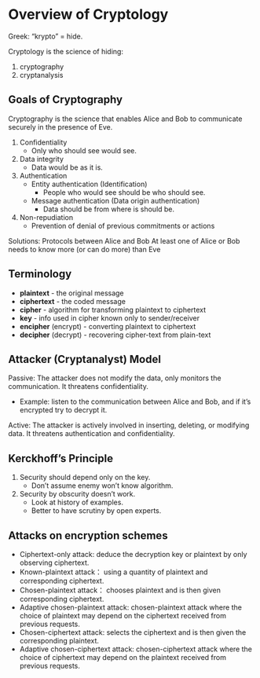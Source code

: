 # Overview of Cryptology

Greek: “krypto” = hide.

Cryptology is the science of hiding:

1. cryptography
2. cryptanalysis

## Goals of Cryptography

Cryptography is the science that enables Alice and Bob to communicate securely in the presence of Eve.

1. Confidentiality
   * Only who should see would see.
2. Data integrity
   * Data would be as it is.
3. Authentication
   * Entity authentication \(Identification\) 
     * People who would see should be who should see.
   * Message authentication \(Data origin authentication\)
     * Data should be from where is should be.
4. Non-repudiation
   * Prevention of denial of previous commitments or actions 

Solutions: Protocols between Alice and Bob At least one of Alice or Bob needs to know more \(or can do more\) than Eve

## Terminology

* **plaintext** - the original message
* **ciphertext** - the coded message
* **cipher** - algorithm for transforming plaintext to ciphertext
* **key** - info used in cipher known only to sender/receiver
* **encipher** \(encrypt\) - converting plaintext to ciphertext
* **decipher** \(decrypt\) - recovering cipher-text from plain-text

## Attacker \(Cryptanalyst\) Model

Passive: The attacker does not modify the data, only monitors the communication. It threatens confidentiality.

* Example: listen to the communication between Alice and Bob, and if it’s encrypted try to decrypt it. 

Active: The attacker is actively involved in inserting, deleting, or modifying data. It threatens authentication and confidentiality.

## Kerckhoff’s Principle

1. Security should depend only on the key.
   * Don’t assume enemy won’t know algorithm.
2. Security by obscurity doesn’t work.
   * Look at history of examples.
   * Better to have scrutiny by open experts.

## Attacks on encryption schemes

* Ciphertext-only attack: deduce the decryption key or plaintext by only observing ciphertext. 
* Known-plaintext attack： using a quantity of plaintext and corresponding ciphertext. 
* Chosen-plaintext attack： chooses plaintext and is then given corresponding ciphertext. 
* Adaptive chosen-plaintext attack: chosen-plaintext attack where the choice of plaintext may depend on the ciphertext received from previous requests. 
* Chosen-ciphertext attack: selects the ciphertext and is then given the corresponding plaintext. 
* Adaptive chosen-ciphertext attack: chosen-ciphertext attack where the choice of ciphertext may depend on the plaintext received from previous requests.

